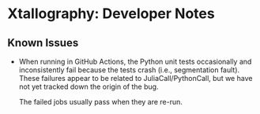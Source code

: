 Xtallography: Developer Notes
============================================================================================

## Known Issues

* When running in GitHub Actions, the Python unit tests occasionally and inconsistently
  fail because the tests crash (i.e., segmentation fault). These failures appear to be
  related to JuliaCall/PythonCall, but we have not yet tracked down the origin of the
  bug.

  The failed jobs usually pass when they are re-run.
